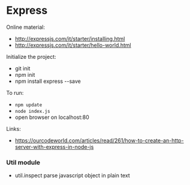 # Express

Online material:
- http://expressjs.com/it/starter/installing.html
- http://expressjs.com/it/starter/hello-world.html

Initialize the project:
- git init
- npm init
- npm install express --save

To run:
- `npm update`
- `node index.js`
- open browser on localhost:80

Links:
- https://ourcodeworld.com/articles/read/261/how-to-create-an-http-server-with-express-in-node-js


### Util module
- util.inspect parse javascript object in plain text